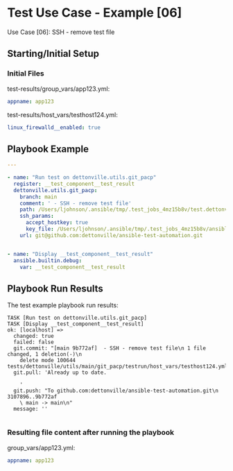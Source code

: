 
# Test Use Case - Example [06]

Use Case [06]: SSH - remove test file


## Starting/Initial Setup

### Initial Files

test-results/group_vars/app123.yml:
```yaml
appname: app123

```

test-results/host_vars/testhost124.yml:
```yaml
linux_firewalld__enabled: true

```


## Playbook Example


```yaml
---

- name: "Run test on dettonville.utils.git_pacp"
  register: __test_component__test_result
  dettonville.utils.git_pacp:
    branch: main
    comment: ' - SSH - remove test file'
    path: /Users/ljohnson/.ansible/tmp/.test_jobs_4mz15b8v/test.dettonville.utils
    ssh_params:
      accept_hostkey: true
      key_file: /Users/ljohnson/.ansible/tmp/.test_jobs_4mz15b8v/ansible_repo.key
    url: git@github.com:dettonville/ansible-test-automation.git


- name: "Display __test_component__test_result"
  ansible.builtin.debug:
    var: __test_component__test_result

```



## Playbook Run Results

The test example playbook run results:

```shell
TASK [Run test on dettonville.utils.git_pacp]
TASK [Display __test_component__test_result]
ok: [localhost] =>
  changed: true
  failed: false
  git.commit: "[main 9b772af]  - SSH - remove test file\n 1 file changed, 1 deletion(-)\n
    delete mode 100644 tests/dettonville/utils/main/git_pacp/testrun/host_vars/testhost124.yml\n"
  git.pull: 'Already up to date.

    '
  git.push: "To github.com:dettonville/ansible-test-automation.git\n   3107896..9b772af
    \ main -> main\n"
  message: ''


```


### Resulting file content after running the playbook

group_vars/app123.yml:
```yml
appname: app123
```

